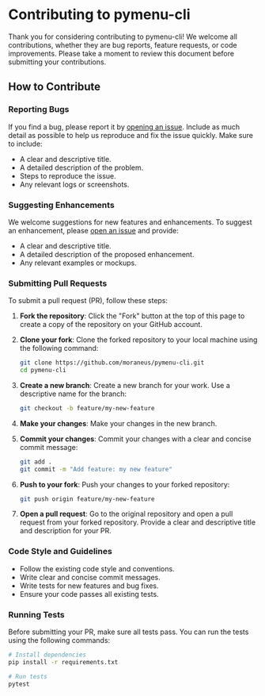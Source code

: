 # Contributing to pymenu-cli

Thank you for considering contributing to pymenu-cli! We welcome all contributions, whether they are bug reports, feature requests, or code improvements. Please take a moment to review this document before submitting your contributions.

## How to Contribute

### Reporting Bugs

If you find a bug, please report it by [opening an issue](https://github.com/moraneus/pymenu-cli/issues). Include as much detail as possible to help us reproduce and fix the issue quickly. Make sure to include:

- A clear and descriptive title.
- A detailed description of the problem.
- Steps to reproduce the issue.
- Any relevant logs or screenshots.

### Suggesting Enhancements

We welcome suggestions for new features and enhancements. To suggest an enhancement, please [open an issue](https://github.com/moraneus/pymenu-cli/issues) and provide:

- A clear and descriptive title.
- A detailed description of the proposed enhancement.
- Any relevant examples or mockups.

### Submitting Pull Requests

To submit a pull request (PR), follow these steps:

1. **Fork the repository**: Click the "Fork" button at the top of this page to create a copy of the repository on your GitHub account.

2. **Clone your fork**: Clone the forked repository to your local machine using the following command:
    ```bash
    git clone https://github.com/moraneus/pymenu-cli.git
    cd pymenu-cli
    ```

3. **Create a new branch**: Create a new branch for your work. Use a descriptive name for the branch:
    ```bash
    git checkout -b feature/my-new-feature
    ```

4. **Make your changes**: Make your changes in the new branch.

5. **Commit your changes**: Commit your changes with a clear and concise commit message:
    ```bash
    git add .
    git commit -m "Add feature: my new feature"
    ```

6. **Push to your fork**: Push your changes to your forked repository:
    ```bash
    git push origin feature/my-new-feature
    ```

7. **Open a pull request**: Go to the original repository and open a pull request from your forked repository. Provide a clear and descriptive title and description for your PR.

### Code Style and Guidelines

- Follow the existing code style and conventions.
- Write clear and concise commit messages.
- Write tests for new features and bug fixes.
- Ensure your code passes all existing tests.

### Running Tests

Before submitting your PR, make sure all tests pass. You can run the tests using the following commands:

```bash
# Install dependencies
pip install -r requirements.txt

# Run tests
pytest
